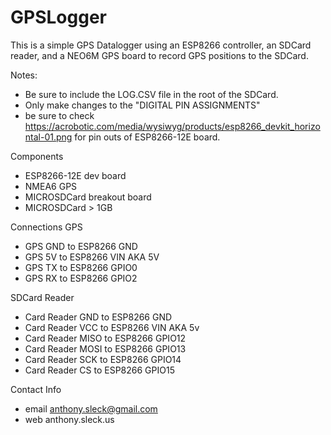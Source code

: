 # GPSLogger
   This is a simple GPS Datalogger using an ESP8266 controller, an
   SDCard reader, and a NEO6M GPS board to record GPS positions to
   the SDCard.

Notes:
- Be sure to include the LOG.CSV file in the root of the SDCard.
- Only make changes to the "DIGITAL PIN ASSIGNMENTS"
- be sure to check https://acrobotic.com/media/wysiwyg/products/esp8266_devkit_horizontal-01.png for pin outs of ESP8266-12E board.

Components
- ESP8266-12E dev board
- NMEA6 GPS
- MICROSDCard breakout board
- MICROSDCard > 1GB
    
Connections
GPS
- GPS GND to ESP8266 GND
- GPS 5V to ESP8266 VIN AKA 5V
- GPS TX to ESP8266 GPIO0
- GPS RX to ESP8266 GPIO2

SDCard Reader
- Card Reader GND to ESP8266 GND
- Card Reader VCC to ESP8266 VIN AKA 5v
- Card Reader MISO to ESP8266 GPIO12
- Card Reader MOSI to ESP8266 GPIO13
- Card Reader SCK to ESP8266 GPIO14
- Card Reader CS to ESP8266 GPIO15
   
Contact Info
- email anthony.sleck@gmail.com
- web   anthony.sleck.us
